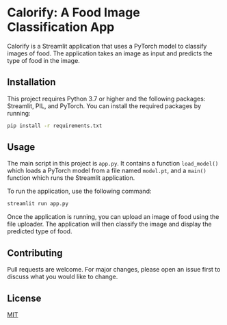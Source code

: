 # Calorify: A Food Image Classification App

Calorify is a Streamlit application that uses a PyTorch model to classify images of food. The application takes an image as input and predicts the type of food in the image.

## Installation

This project requires Python 3.7 or higher and the following packages: Streamlit, PIL, and PyTorch. You can install the required packages by running:
```bash
pip install -r requirements.txt
```

## Usage

The main script in this project is `app.py`. It contains a function `load_model()` which loads a PyTorch model from a file named `model.pt`, and a `main()` function which runs the Streamlit application.

To run the application, use the following command:
```bash
streamlit run app.py
```
Once the application is running, you can upload an image of food using the file uploader. The application will then classify the image and display the predicted type of food.

## Contributing

Pull requests are welcome. For major changes, please open an issue first to discuss what you would like to change.

## License

[MIT](https://choosealicense.com/licenses/mit/)
